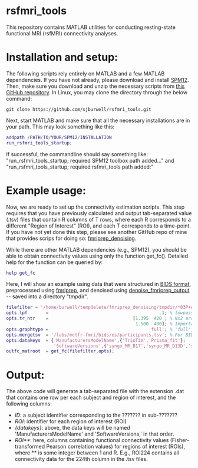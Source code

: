 # rsfmri_tools
This repository contains MATLAB utilities for conducting resting-state functional MRI (rsfMRI) connectivity analyses.

# Installation and setup:
The following scripts rely entirely on MATLAB and a few MATLAB dependencies. If you have not already, please download and install [SPM12](https://www.fil.ion.ucl.ac.uk/spm/software/spm12/). Then, make sure you download and unzip the necessary scripts from [this GitHub repository](https://github.com/sjburwell/rsfmri_tools). In Linux, you may clone the directory through the below command:
```linux
git clone https://github.com/sjburwell/rsfmri_tools.git
```

Next, start MATLAB and make sure that all the necessary installations are in your path. This may look something like this:
```matlab
addpath /PATH/TO/YOUR/SPM12/INSTALLATION
run_rsfmri_tools_startup;
```
If successful, the commandline should say something like: "run_rsfmri_tools_startup; required SPM12 toolbox path added..." and "run_rsfmri_tools_startup; required rsfmri_tools path added:"

# Example usage:
Now, we are ready to set up the connectivity estimation scripts. This step requires that you have previously calculated and output tab-separated value (.tsv) files that contain R columns of T rows, where each R corresponds to a different "Region of Interest" (ROI), and each T corresponds to a time-point. If you have not yet done this step, please see another GitHub repo of mine that provides scrips for doing so: [fmriprep_denoising](https://github.com/sjburwell/fmriprep_denoising).

While there are other MATLAB dependencies (e.g., SPM12), you should be able to obtain connectivity values using only the function get_fc(). Detailed help for the function can be queried by:
```matlab
help get_fc
```

Here, I will show an example using data that were structured in [BIDS format](https://bids.neuroimaging.io/), preprocessed using [fmriprep](https://fmriprep.org/en/stable/), and denoised using [denoise_fmriprep_output](https://github.com/sjburwell/fmriprep_denoising/blob/master/denoise_fmriprep_output.py) -- saved into a directory "tmpdir".

```matlab
filefilter = '/home/burwell/tempdelete/fmriprep_denoising/tmpdir/*03P+AROMANonAgg_ROI-Schaefer400+HarvOxSubCortRL*';
opts.lpf       =                                          .1; % lowpass filter cutoff, in Hz (0 if none)
opts.tr_ntr    =                                [1.395  420 ; % Nx2 array of [TR, #TRs; ...] 
                                                 1.500  400]; % Important for inferring sample-rate if lpf>0 or hpf>0
opts.graphtype =                                      'full'; % 'full','upper','lower'
opts.mergetsv  = '/labs/mctfr-fmri/bids/es/participants.tsv'; % For BIDS, should be participants.tsv
opts.datakeys  = {'ManufacturersModelName',{'TrioTim','Prisma_fit'};
                  'SoftwareVersions',{'syngo_MR_B17','syngo_MR_D13D','syngo_MR_E11'}};
outfc_matroot  = get_fc(filefilter,opts);
```

# Output:
The above code will generate a tab-separated file with the extension .dat that contains one row per each subject and region of interest, and the following columns:
* _ID_: a subject identifier corresponding to the ??????? in sub-???????
* _ROI_: identifier for each region of interest (ROI)
* _{datakeys}_: above, the data keys will be named 'ManufacturersModelName' and 'SoftwareVersions,' in that order.
* _ROI**_: here, columns containing functional connectivity values (Fisher-transformed Pearson correlation values) for regions of interest (ROIs), where ** is some integer between 1 and R. E.g., ROI224 contains all connectivity data for the 224th column in the .tsv files. 

